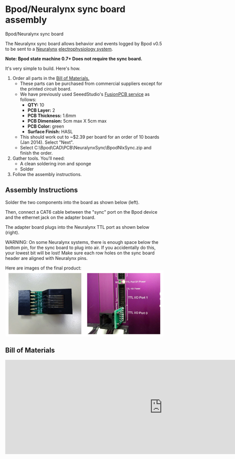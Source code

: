 # Bpod/Neuralynx sync board assembly
Bpod/Neuralynx sync board

The Neuralynx sync board allows behavior and events logged by Bpod v0.5 to be sent to a [Neuralynx](http://www.google.com/url?q=http%3A%2F%2Fgoog_1444698261&sa=D&sntz=1&usg=AOvVaw2p8mm1NnJ2TM2HPH-y7pWR) [electrophysiology system](http://www.google.com/url?q=http%3A%2F%2Fneuralynx.com%2Fproducts%2Fdigital_data_acquisition_systems%2F&sa=D&sntz=1&usg=AOvVaw2_INAnaz2--DKA_ANjr_Zr).

**Note: Bpod state machine 0.7+ Does not require the sync board.**

It's very simple to build. Here's how.

1. Order all parts in the [Bill of Materials.](/site/bpoddocumentation/assembling-bpod/bpodneuralynx-sync-board/bill-of-materials?authuser=0)
    - These parts can be purchased from commercial suppliers except for the printed circuit board.
    - We have previously used SeeedStudio's [FusionPCB service](http://www.google.com/url?q=http%3A%2F%2Fwww.seeedstudio.com%2Fservice%2Findex.php%3Fr%3Dsite%2FpcbService&sa=D&sntz=1&usg=AOvVaw0rlz-RzKAXgAXaBkL6c5KN) as follows:
        - **QTY:** 10
        - **PCB Layer:** 2
        - **PCB Thickness:** 1.6mm
        - **PCB Dimension:** 5cm max X 5cm max
        - **PCB Color:** green
        - **Surface Finish:** HASL
    - This should work out to ~$2.39 per board for an order of 10 boards (Jan 2014). Select "Next".
    - Select C:\\Bpod\\CAD\\PCB\\NeuralynxSync\\BpodNlxSync.zip and finish the order.
2. Gather tools. You'll need:
    - A clean soldering iron and sponge
    - Solder
3. Follow the assembly instructions.

## Assembly Instructions
Solder the two components into the board as shown below (left).

Then, connect a CAT6 cable between the "sync" port on the Bpod device and the ethernet jack on the adapter board.

The adapter board plugs into the Neuralynx TTL port as shown below (right).

WARNING: On some Neuralynx systems, there is enough space below the bottom pin, for the sync board to plug into air. If you accidentally do this, your lowest bit will be lost! Make sure each row holes on the sync board header are aligned with Neuralynx pins.

Here are images of the final product:
![Alt text](../images/neuralynx.png)

## Bill of Materials
<iframe height=300 width=1000 jsname="L5Fo6c" jscontroller="usmiIb" jsaction="rcuQ6b:WYd;" class="YMEQtf L6cTce-purZT L6cTce-pSzOP KfXz0b" sandbox="allow-scripts allow-popups allow-forms allow-same-origin allow-popups-to-escape-sandbox allow-downloads allow-modals" frameborder="0" aria-label="Spreadsheet, Neuralynx Bpod sync adapter BOM" allowfullscreen="" src="https://docs.google.com/spreadsheets/d/1BTuCKdFUepXkjJUmtOaI6Y0d3yqW7Z4J8Y5CcgFr-dc/htmlembed?authuser=0"></iframe>